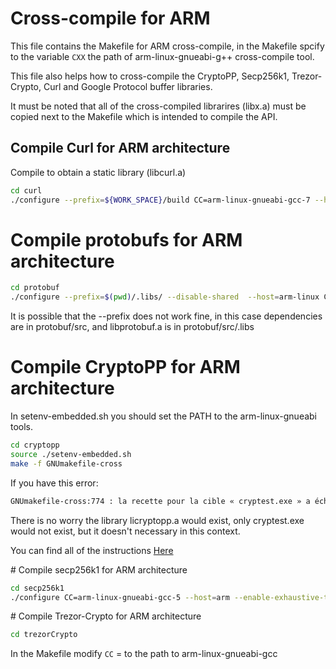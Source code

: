 # Cross-compile for ARM

This file contains the Makefile for ARM cross-compile, in the Makefile spcify to the variable `CXX` the path of arm-linux-gnueabi-g++ cross-compile tool. 

This file also helps how to cross-compile the CryptoPP, Secp256k1, Trezor-Crypto, Curl and Google Protocol buffer libraries. 

It must be noted that all of the cross-compiled librarires (libx.a) must be copied next to the Makefile which is intended to compile the API. 

## Compile Curl for ARM architecture

Compile to obtain a static library (libcurl.a)


```bash
cd curl
./configure --prefix=${WORK_SPACE}/build CC=arm-linux-gnueabi-gcc-7 --host=arm-linux-gnueabi --disable-shared --enable-static
```



# Compile protobufs for ARM architecture

```bash
cd protobuf
./configure --prefix=$(pwd)/.libs/ --disable-shared  --host=arm-linux CC=arm-linux-gnueabi-gcc CXX=arm-linux-gnueabi-g++ --with-protoc=/src/protoc
```

It is possible that the --prefix does not work fine, in this case dependencies are in protobuf/src, and libprotobuf.a is in protobuf/src/.libs



# Compile CryptoPP for ARM architecture

In setenv-embedded.sh you should set the PATH to the arm-linux-gnueabi tools.

```bash
cd cryptopp
source ./setenv-embedded.sh 
make -f GNUmakefile-cross
```

If you have this error:

```bash
GNUmakefile-cross:774 : la recette pour la cible « cryptest.exe » a échouée
```
There is no worry the library licryptopp.a would exist, only cryptest.exe would not exist, but it doesn't necessary in this context.

You can find all of the instructions [Here](https://www.cryptopp.com/wiki/ARM_Embedded_(Command_Line))




# Compile secp256k1 for ARM architecture

```bash
cd secp256k1
./configure CC=arm-linux-gnueabi-gcc-5 --host=arm --enable-exhaustive-tests=no
```

# Compile Trezor-Crypto for ARM architecture

```bash
cd trezorCrypto
```
In the Makefile modify `CC` = to the path to arm-linux-gnueabi-gcc